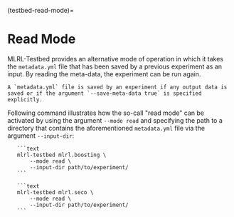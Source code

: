 (testbed-read-mode)=

# Read Mode

MLRL-Testbed provides an alternative mode of operation in which it takes the `metadata.yml` file that has been saved by a previous experiment as an input. By reading the meta-data, the experiment can be run again.

```{note}
A `metadata.yml` file is saved by an experiment if any output data is saved or if the argument `--save-meta-data true` is specified explicitly.
```

Following command illustrates how the so-call "read mode" can be activated by using the argument `--mode read` and specifying the path to a directory that contains the aforementioned `metadata.yml` file via the argument `--input-dir`:

````{tab} BOOMER
   ```text
   mlrl-testbed mlrl.boosting \
       --mode read \
       --input-dir path/to/experiment/
   ```
````

````{tab} SeCo
   ```text
   mlrl-testbed mlrl.seco \
       --mode read \
       --input-dir path/to/experiment/
   ```
````
